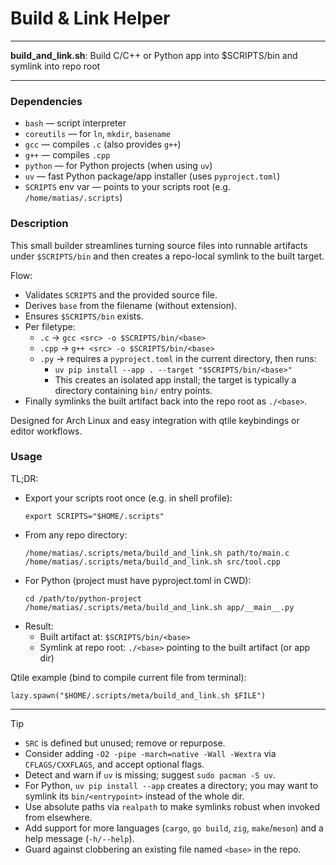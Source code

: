 # Build & Link Helper

---

**build_and_link.sh**: Build C/C++ or Python app into $SCRIPTS/bin and symlink into repo root

---

### Dependencies

- `bash` — script interpreter
- `coreutils` — for `ln`, `mkdir`, `basename`
- `gcc` — compiles `.c` (also provides `g++`)
- `g++` — compiles `.cpp`
- `python` — for Python projects (when using `uv`)
- `uv` — fast Python package/app installer (uses `pyproject.toml`)
- `SCRIPTS` env var — points to your scripts root (e.g. `/home/matias/.scripts`)

### Description

This small builder streamlines turning source files into runnable artifacts under `$SCRIPTS/bin` and then creates a repo-local symlink to the built target.

Flow:
- Validates `SCRIPTS` and the provided source file.
- Derives `base` from the filename (without extension).
- Ensures `$SCRIPTS/bin` exists.
- Per filetype:
  - `.c` → `gcc <src> -o $SCRIPTS/bin/<base>`
  - `.cpp` → `g++ <src> -o $SCRIPTS/bin/<base>`
  - `.py` → requires a `pyproject.toml` in the current directory, then runs:
    - `uv pip install --app . --target "$SCRIPTS/bin/<base>"`
    - This creates an isolated app install; the target is typically a directory containing `bin/` entry points.
- Finally symlinks the built artifact back into the repo root as `./<base>`.

Designed for Arch Linux and easy integration with qtile keybindings or editor workflows.

### Usage

TL;DR:
- Export your scripts root once (e.g. in shell profile):
  ```
  export SCRIPTS="$HOME/.scripts"
  ```
- From any repo directory:
  ```
  /home/matias/.scripts/meta/build_and_link.sh path/to/main.c
  /home/matias/.scripts/meta/build_and_link.sh src/tool.cpp
  ```
- For Python (project must have pyproject.toml in CWD):
  ```
  cd /path/to/python-project
  /home/matias/.scripts/meta/build_and_link.sh app/__main__.py
  ```
- Result:
  - Built artifact at: `$SCRIPTS/bin/<base>`
  - Symlink at repo root: `./<base>` pointing to the built artifact (or app dir)

Qtile example (bind to compile current file from terminal):
```
lazy.spawn("$HOME/.scripts/meta/build_and_link.sh $FILE")
```

---

> [!TIP]
> - `SRC` is defined but unused; remove or repurpose.
> - Consider adding `-O2 -pipe -march=native -Wall -Wextra` via `CFLAGS/CXXFLAGS`, and accept optional flags.
> - Detect and warn if `uv` is missing; suggest `sudo pacman -S uv`.
> - For Python, `uv pip install --app` creates a directory; you may want to symlink its `bin/<entrypoint>` instead of the whole dir.
> - Use absolute paths via `realpath` to make symlinks robust when invoked from elsewhere.
> - Add support for more languages (`cargo`, `go build`, `zig`, `make`/`meson`) and a help message (`-h/--help`).
> - Guard against clobbering an existing file named `<base>` in the repo.